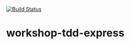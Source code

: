 [![Build Status](https://travis-ci.org/mixassio/workshop-tdd-express.svg?branch=master)](https://travis-ci.org/mixassio/workshop-tdd-express)

# workshop-tdd-express